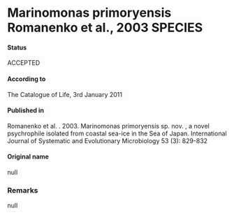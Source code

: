 Marinomonas primoryensis Romanenko et al., 2003 SPECIES
=======

#### Status
ACCEPTED

#### According to
The Catalogue of Life, 3rd January 2011

#### Published in
Romanenko et al. . 2003. Marinomonas primoryensis sp. nov. , a novel psychrophile isolated from coastal sea-ice in the Sea of Japan. International Journal of Systematic and Evolutionary Microbiology 53 (3): 829-832

#### Original name
null

### Remarks
null